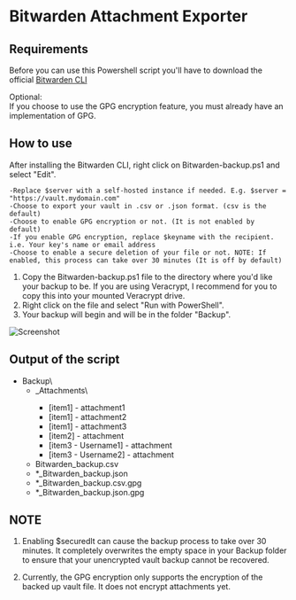 # Bitwarden Attachment Exporter

## Requirements
Before you can use this Powershell script you'll have to download the official [Bitwarden CLI](https://github.com/bitwarden/cli)

Optional:  
If you choose to use the GPG encryption feature, you must already have an implementation of GPG.

## How to use
After installing the Bitwarden CLI, right click on Bitwarden-backup.ps1 and select "Edit".  
```-Change "REPLACE WITH USERNAME" with your Bitwarden username.  
-Replace $server with a self-hosted instance if needed. E.g. $server = "https://vault.mydomain.com"  
-Choose to export your vault in .csv or .json format. (csv is the default)  
-Choose to enable GPG encryption or not. (It is not enabled by default)  
-If you enable GPG encryption, replace $keyname with the recipient. i.e. Your key's name or email address  
-Choose to enable a secure deletion of your file or not. NOTE: If enabled, this process can take over 30 minutes (It is off by default)  
```
1. Copy the Bitwarden-backup.ps1 file to the directory where you'd like your backup to be.
	If you are using Veracrypt, I recommend for you to copy this into your mounted Veracrypt drive.
2. Right click on the file and select "Run with PowerShell".
3. Your backup will begin and will be in the folder "Backup".

![Screenshot](https://github.com/marviins87/Bitwarden-Attachment-Exporter/blob/master/screenshot.png)

## Output of the script
- Backup\
  - <timestamp>_Attachments\
	- [item1] - attachment1
	- [item1] - attachment2
	- [item1] - attachment3
	- [item2] - attachment
	- [item3 - Username1] - attachment
	- [item3 - Username2] - attachment
  - <timestamp>Bitwarden_backup.csv
  - *<timestamp>_Bitwarden_backup.json
  - *<timestamp>_Bitwarden_backup.csv.gpg
  - *<timestamp>_Bitwarden_backup.json.gpg

## NOTE
1. Enabling $securedlt can cause the backup process to take over 30 minutes. It completely overwrites the empty space in your Backup folder  to ensure that your unencrypted vault backup cannot be recovered.

2. Currently, the GPG encryption only supports the encryption of the backed up vault file. It does not encrypt attachments yet.
